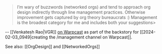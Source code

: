> I’m wary of buzzwords (networked orgs) and tend to approach org design indirectly through line management practices. Otherwise improvement gets captured by org theory bureaucrats :) Management is the broadest category for me and includes both your suggestions> 

-- [[Venkatesh Rao|VGR]] [on Warpcast](https://warpcast.com/vgr/0xd000ea36) as part of the backstory for [[2024-02-03_0949|creating the /management channel on Warpcast]].

See also: [[OrgDesign]] and [[NetworkedOrgs]]